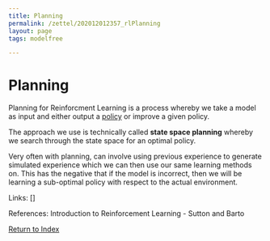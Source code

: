 ```yaml
---
title: Planning
permalink: /zettel/202012012357_rlPlanning
layout: page
tags: modelfree

---
```

# Planning

Planning for Reinforcment Learning is a process whereby we take a model as input 
and either output a [policy](202011242107_rlPolicy) or improve a given policy. 

The approach we use is technically called **state space planning** 
whereby we search through the state space for an optimal policy.

Very often with planning, can involve using previous experience to generate 
simulated experience which we can then use our same learning methods on. This
has the negative that if the model is incorrect, then we will be learning a sub-optimal policy
with respect to the actual environment.

Links: []

References: Introduction to Reinforcement Learning - Sutton and Barto

[Return to Index](index)